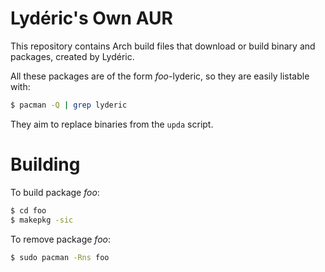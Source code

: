 # Lydéric's Own AUR

This repository contains Arch build files that download or build binary and packages, created by Lydéric.

All these packages are of the form _foo_-lyderic, so they are easily listable with:

```bash
$ pacman -Q | grep lyderic
```

They aim to replace binaries from the `upda` script.

# Building

To build package _foo_:

```bash
$ cd foo
$ makepkg -sic
```

To remove package _foo_:

```bash
$ sudo pacman -Rns foo
```

